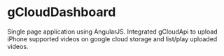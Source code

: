 # gCloudDashboard
Single page application using AngularJS. Integrated gCloudApi to upload iPhone supported videos on google cloud storage and list/play uploaded videos.
